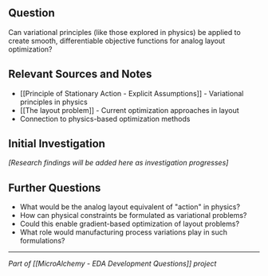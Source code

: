 ## Question
Can variational principles (like those explored in physics) be applied to create smooth, differentiable objective functions for analog layout optimization?

## Relevant Sources and Notes
- [[Principle of Stationary Action - Explicit Assumptions]] - Variational principles in physics
- [[The layout problem]] - Current optimization approaches in layout
- Connection to physics-based optimization methods

## Initial Investigation
*[Research findings will be added here as investigation progresses]*

## Further Questions
- What would be the analog layout equivalent of "action" in physics?
- How can physical constraints be formulated as variational problems?
- Could this enable gradient-based optimization of layout problems?
- What role would manufacturing process variations play in such formulations?

---
*Part of [[MicroAlchemy - EDA Development Questions]] project*